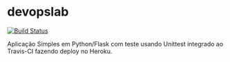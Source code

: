 # devopslab
[![Build Status](https://travis-ci.com/pzilioti/devopslab.svg?branch=main)](https://travis-ci.com/pzilioti/devopslab)

Aplicação Simples em  Python/Flask com teste usando Unittest integrado ao Travis-CI fazendo deploy no Heroku.
